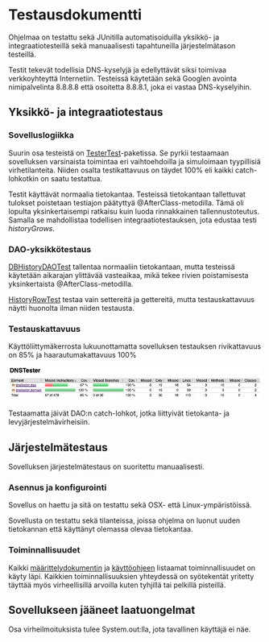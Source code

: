 # Testausdokumentti

Ohjelmaa on testattu sekä JUnitilla automatisoiduilla yksikkö- ja integraatiotesteillä sekä manuaalisesti tapahtuneilla järjestelmätason testeillä.

Testit tekevät todellisia DNS-kyselyjä ja edellyttävät siksi toimivaa verkkoyhteyttä Internetiin. Testeissä käytetään sekä Googlen avointa nimipalvelinta 8.8.8.8 että osoitetta 8.8.8.1, joka ei vastaa DNS-kyselyihin.

## Yksikkö- ja integraatiotestaus

### Sovelluslogiikka

Suurin osa testeistä on [TesterTest](https://github.com/riihikallio/ohte/blob/master/DNSTester/src/test/java/dnstester/domain/TesterTest.java)-paketissa. Se pyrkii testaamaan sovelluksen varsinaista toimintaa eri vaihtoehdoilla ja simuloimaan tyypillisiä virhetilanteita. Niiden osalta testikattavuus on täydet 100% eli kaikki catch-lohkotkin on saatu testattua.

Testit käyttävät normaalia tietokantaa. Testeissä tietokantaan tallettuvat tulokset poistetaan testiajon päätyttyä @AfterClass-metodilla. Tämä oli lopulta yksinkertaisempi ratkaisu kuin luoda rinnakkainen tallennustoteutus. Samalla se mahdollistaa todellisen integraatiotestauksen, jota edustaa testi _historyGrows_.

### DAO-yksikkötestaus

[DBHistoryDAOTest](https://github.com/riihikallio/ohte/blob/master/DNSTester/src/test/java/dnstester/dao/DBHistoryDAOTest.java) tallentaa normaaliin tietokantaan, mutta testeissä käytetään aikarajan ylittävää vasteaikaa, mikä tekee rivien poistamisesta yksinkertaista @AfterClass-metodilla.

[HistoryRowTest](https://github.com/riihikallio/ohte/blob/master/DNSTester/src/test/java/dnstester/dao/HistoryRowTest.java) testaa vain settereitä ja gettereitä, mutta testauskattavuus näytti huonolta ilman niiden testausta.

### Testauskattavuus

Käyttöliittymäkerrosta lukuunottamatta sovelluksen testauksen rivikattavuus on 85% ja haarautumakattavuus 100%

![Kattavuus](https://github.com/riihikallio/ohte/blob/master/Dokumentaatio/Kuvat/testaus.png)

Testaamatta jäivät DAO:n catch-lohkot, jotka liittyivät tietokanta- ja levyjärjestelmävirheisiin.

## Järjestelmätestaus

Sovelluksen järjestelmätestaus on suoritettu manuaalisesti.

### Asennus ja konfigurointi

Sovellus on haettu ja sitä on testattu sekä OSX- että Linux-ympäristöissä.

Sovellusta on testattu sekä tilanteissa, joissa ohjelma on luonut uuden tietokannan että käyttänyt olemassa olevaa tietokantaa.

### Toiminnallisuudet

Kaikki [määrittelydokumentin](https://github.com/riihikallio/ohte/blob/master/Dokumentaatio/vaatimukset.md) ja [käyttöohjeen](https://github.com/riihikallio/ohte/blob/master/Dokumentaatio/ohje.md) listaamat toiminnallisuudet on käyty läpi. Kaikkien toiminnallisuuksien yhteydessä on syötekentät yritetty täyttää myös virheellisillä arvoilla kuten tyhjillä tai pelkillä pisteillä.

## Sovellukseen jääneet laatuongelmat

Osa virheilmoituksista tulee System.out:lla, jota tavallinen käyttäjä ei näe.
